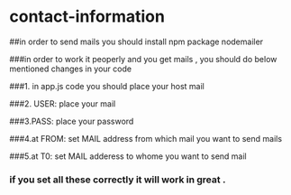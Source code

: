# contact-information

##in order to send mails you should install npm package nodemailer

###in order to work it peoperly and you get mails , you should do below mentioned changes in your code 

###1. in app.js code you should place your host mail


###2. USER: place your mail 


###3.PASS: place your password 


###4.at FROM: set MAIL address from which mail you want to send mails


###5.at T0: set MAIL adderess to whome you want to send mail 


### if you set all these correctly it will work in great .
